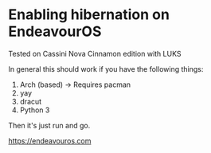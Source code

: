 # Enabling hibernation on EndeavourOS

Tested on Cassini Nova Cinnamon edition with LUKS

In general this should work if you have the following things:
1. Arch (based) -> Requires pacman
2. yay
3. dracut 
4. Python 3

Then it's just run and go.

https://endeavouros.com

